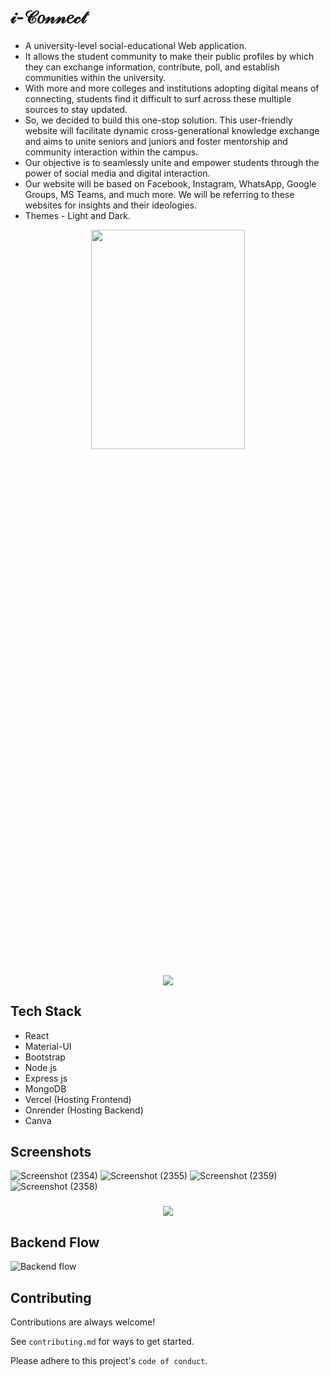 # 𝒾-𝒞𝑜𝓃𝓃𝑒𝒸𝓉

- A university-level social-educational Web application.
- It allows the student community to make their public profiles by which they can exchange information, contribute, poll, and establish communities within the university.
- With more and more colleges and institutions adopting digital means of connecting, students find it difficult to surf across these multiple sources to stay updated.
- So, we decided to build this one-stop solution. This user-friendly website will facilitate dynamic cross-generational knowledge exchange and aims to unite seniors and juniors and foster mentorship and community interaction within the campus.
- Our objective is to seamlessly unite and empower students through the power of social media and digital interaction.
- Our website will be based on Facebook, Instagram, WhatsApp, Google Groups, MS Teams, and much more. We will be referring to these websites for insights and their ideologies.
- Themes - Light and Dark.

<p align="center">
  <img src="https://github.com/Shrey-Srivastava21/i-Connect/assets/84815622/2a6ad35a-c10d-4146-b115-18a114338e3f" align="center" width="70%" height="30%"/>
</p>

<h3 align="center">
<img src="https://raw.githubusercontent.com/andreasbm/readme/master/assets/lines/colored.png">
</h3>

## Tech Stack

- React
- Material-UI
- Bootstrap
- Node js
- Express js
- MongoDB
- Vercel (Hosting Frontend)
- Onrender (Hosting Backend)
- Canva

## Screenshots

![Screenshot (2354)](https://github.com/Shrey-Srivastava21/i-Connect/assets/84815622/0e636c5d-9b8f-4130-92d3-002d28a18be7)
![Screenshot (2355)](https://github.com/Shrey-Srivastava21/i-Connect/assets/84815622/b8cd1a48-308d-47cc-a509-a4673707523c)
![Screenshot (2359)](https://github.com/Shrey-Srivastava21/i-Connect/assets/84815622/5c03002d-c634-4e2f-9efc-3ccd4d28e970)
![Screenshot (2358)](https://github.com/Shrey-Srivastava21/i-Connect/assets/84815622/be164937-9aa1-4567-b8a1-c47becc037f8)

<h3 align="center">
<img src="https://raw.githubusercontent.com/andreasbm/readme/master/assets/lines/colored.png">
</h3>

## Backend Flow

![Backend flow](https://github.com/Shrey-Srivastava21/i-Connect/assets/84815622/cadb70f7-354e-4a45-9de0-90592f228d34)

## Contributing

Contributions are always welcome!

See `contributing.md` for ways to get started.

Please adhere to this project's `code of conduct`.
